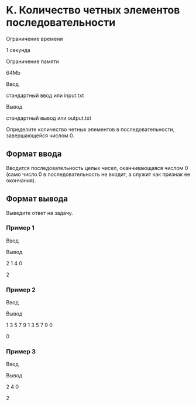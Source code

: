 K. Количество четных элементов последовательности
=================================================

Ограничение времени

1 секунда

Ограничение памяти

64Mb

Ввод

стандартный ввод или input.txt

Вывод

стандартный вывод или output.txt

Определите количество четных элементов в последовательности, завершающейся числом 0.

Формат ввода
------------

Вводится последовательность целых чисел, оканчивающаяся числом 0 (само число 0 в последовательность не входит, а служит как признак ее окончания).

Формат вывода
-------------

Выведите ответ на задачу.

### Пример 1

Ввод

Вывод

2
1
4
0

2

### Пример 2

Ввод

Вывод

1
3
5
7
9
1
3
5
7
9
0

0

### Пример 3

Ввод

Вывод

2
4
0

2